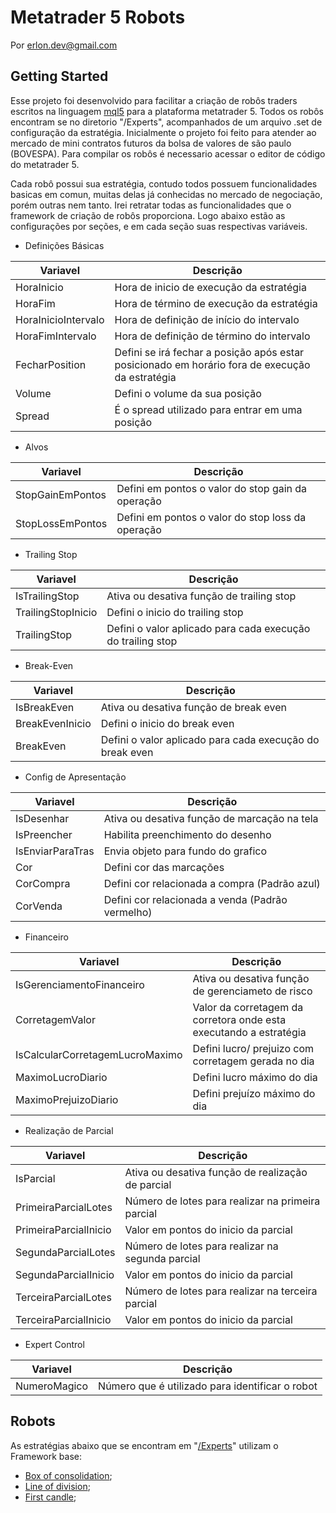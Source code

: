 # Metatrader 5 Robots

Por erlon.dev@gmail.com

## Getting Started

Esse projeto foi desenvolvido para facilitar a criação de robôs traders escritos na linguagem [mql5](https://www.mql5.com/pt)
para a plataforma metatrader 5. Todos os robôs encontram se no diretorio "/Experts", acompanhados de um arquivo .set 
de configuração da estratégia. Inicialmente o projeto foi feito para atender ao mercado de mini contratos futuros da 
bolsa de valores de são paulo (BOVESPA). Para compilar os robôs é necessario acessar o editor de código do metatrader 5.

Cada robô possui sua estratégia, contudo todos possuem funcionalidades basicas em comun, muitas delas já conhecidas 
no mercado de negociação, porém outras nem tanto. Irei retratar todas as funcionalidades que o framework 
de criação de robôs proporciona. Logo abaixo estão as configurações por seções, e em cada seção suas respectivas
variáveis.

* Definições Básicas

| Variavel | Descrição |
| ------ | ------ |
|HoraInicio | Hora de inicio de execução da estratégia|
|HoraFim | Hora de término de execução da estratégia|
|HoraInicioIntervalo | Hora de definição de início do intervalo|
|HoraFimIntervalo | Hora de definição de término do intervalo|
|FecharPosition | Defini se irá fechar a posição após estar posicionado em horário fora de execução da estratégia|
|Volume | Defini o volume da sua posição|
|Spread | É o spread utilizado para entrar em uma posição|

* Alvos

| Variavel | Descrição |
| ------ | ------ |
|StopGainEmPontos | Defini em pontos o valor do stop gain da operação|
|StopLossEmPontos | Defini em pontos o valor do stop loss da operação|

* Trailing Stop

| Variavel | Descrição |
| ------ | ------ |
|IsTrailingStop | Ativa ou desativa função de trailing stop|
|TrailingStopInicio | Defini o inicio do trailing stop|
|TrailingStop | Defini o valor aplicado para cada execução do trailing stop|

* Break-Even

| Variavel | Descrição |
| ------ | ------ |
|IsBreakEven | Ativa ou desativa função de break even|
|BreakEvenInicio | Defini o inicio do break even |
|BreakEven | Defini o valor aplicado para cada execução do break even|

* Config de Apresentação

| Variavel | Descrição |
| ------ | ------ |
|IsDesenhar | Ativa ou desativa função de marcação na tela|
|IsPreencher | Habilita preenchimento do desenho |
|IsEnviarParaTras | Envia objeto para fundo do grafico|
|Cor | Defini cor das marcações |
|CorCompra | Defini cor relacionada a compra (Padrão azul)|
|CorVenda|  Defini cor relacionada a venda (Padrão vermelho)|

* Financeiro

| Variavel | Descrição |
| ------ | ------ |
|IsGerenciamentoFinanceiro | Ativa ou desativa função de gerenciameto de risco |
|CorretagemValor | Valor da corretagem da corretora onde esta executando a estratégia |
|IsCalcularCorretagemLucroMaximo | Defini lucro/ prejuizo com corretagem gerada no dia |
|MaximoLucroDiario | Defini lucro máximo do dia|
|MaximoPrejuizoDiario | Defini prejuízo máximo do dia|

* Realização de Parcial

| Variavel | Descrição |
| ------ | ------ |
|IsParcial | Ativa ou desativa função de realização de parcial |
|PrimeiraParcialLotes | Número de lotes para realizar na primeira parcial |
|PrimeiraParcialInicio | Valor em pontos do inicio da parcial |
|SegundaParcialLotes | Número de lotes para realizar na segunda parcial |
|SegundaParcialInicio | Valor em pontos do inicio da parcial |
|TerceiraParcialLotes | Número de lotes para realizar na terceira parcial |
|TerceiraParcialInicio | Valor em pontos do inicio da parcial |

* Expert Control

| Variavel | Descrição |
| ------ | ------ |
|NumeroMagico | Número que é utilizado para identificar o robot |

## Robots

As estratégias abaixo que se encontram em "[/Experts](/Experts)" utilizam o Framework base:

- [Box of consolidation](/Experts/BoxOfConsolidation);
- [Line of division](/Experts/TheLineOfDivision);
- [First candle](/Experts/FirstCandle);


